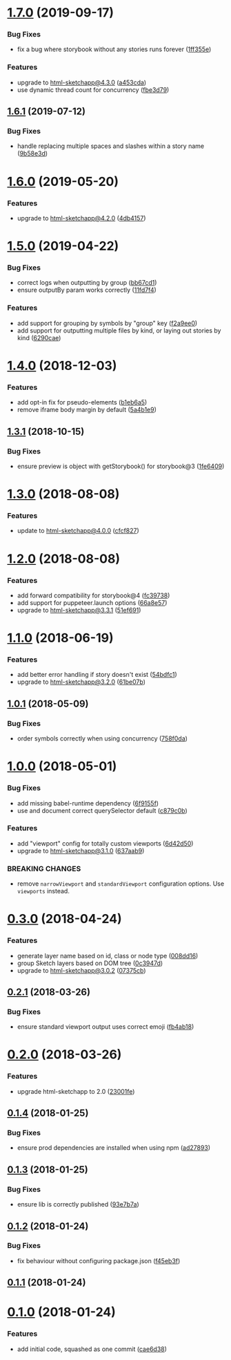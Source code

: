 <a name="1.7.0"></a>
# [1.7.0](https://github.com/chrisvxd/story2sketch/compare/v1.6.1...v1.7.0) (2019-09-17)


### Bug Fixes

* fix a bug where storybook without any stories runs forever ([1ff355e](https://github.com/chrisvxd/story2sketch/commit/1ff355e))


### Features

* upgrade to html-sketchapp@4.3.0 ([a453cda](https://github.com/chrisvxd/story2sketch/commit/a453cda))
* use dynamic thread count for concurrency ([fbe3d79](https://github.com/chrisvxd/story2sketch/commit/fbe3d79))



<a name="1.6.1"></a>
## [1.6.1](https://github.com/chrisvxd/story2sketch/compare/v1.6.0...v1.6.1) (2019-07-12)


### Bug Fixes

* handle replacing multiple spaces and slashes within a story name ([9b58e3d](https://github.com/chrisvxd/story2sketch/commit/9b58e3d))



<a name="1.6.0"></a>
# [1.6.0](https://github.com/chrisvxd/story2sketch/compare/v1.5.0...v1.6.0) (2019-05-20)


### Features

* upgrade to html-sketchapp@4.2.0 ([4db4157](https://github.com/chrisvxd/story2sketch/commit/4db4157))



<a name="1.5.0"></a>
# [1.5.0](https://github.com/chrisvxd/story2sketch/compare/v1.4.0...v1.5.0) (2019-04-22)


### Bug Fixes

* correct logs when outputting by group ([bb67cd1](https://github.com/chrisvxd/story2sketch/commit/bb67cd1))
* ensure outputBy param works correctly ([11fd7f4](https://github.com/chrisvxd/story2sketch/commit/11fd7f4))


### Features

* add support for grouping by symbols by "group" key ([f2a9ee0](https://github.com/chrisvxd/story2sketch/commit/f2a9ee0))
* add support for outputting multiple files by kind, or laying out stories by kind ([6290cae](https://github.com/chrisvxd/story2sketch/commit/6290cae))



<a name="1.4.0"></a>
# [1.4.0](https://github.com/chrisvxd/story2sketch/compare/v1.3.1...v1.4.0) (2018-12-03)


### Features

* add opt-in fix for pseudo-elements ([b1eb6a5](https://github.com/chrisvxd/story2sketch/commit/b1eb6a5))
* remove iframe body margin by default ([5a4b1e9](https://github.com/chrisvxd/story2sketch/commit/5a4b1e9))



<a name="1.3.1"></a>
## [1.3.1](https://github.com/chrisvxd/story2sketch/compare/v1.3.0...v1.3.1) (2018-10-15)


### Bug Fixes

* ensure preview is object with getStorybook() for storybook@3 ([1fe6409](https://github.com/chrisvxd/story2sketch/commit/1fe6409))



<a name="1.3.0"></a>
# [1.3.0](https://github.com/chrisvxd/story2sketch/compare/v1.2.0...v1.3.0) (2018-08-08)


### Features

* update to html-sketchapp@4.0.0 ([cfcf827](https://github.com/chrisvxd/story2sketch/commit/cfcf827))



<a name="1.2.0"></a>
# [1.2.0](https://github.com/chrisvxd/story2sketch/compare/v1.1.0...v1.2.0) (2018-08-08)


### Features

* add forward compatibility for storybook@4 ([fc39738](https://github.com/chrisvxd/story2sketch/commit/fc39738))
* add support for puppeteer.launch options ([66a8e57](https://github.com/chrisvxd/story2sketch/commit/66a8e57))
* upgrade to html-sketchapp@3.3.1 ([51ef691](https://github.com/chrisvxd/story2sketch/commit/51ef691))



<a name="1.1.0"></a>
# [1.1.0](https://github.com/chrisvxd/story2sketch/compare/v1.0.1...v1.1.0) (2018-06-19)


### Features

* add better error handling if story doesn't exist ([54bdfc1](https://github.com/chrisvxd/story2sketch/commit/54bdfc1))
* upgrade to html-sketchapp@3.2.0 ([61be07b](https://github.com/chrisvxd/story2sketch/commit/61be07b))



<a name="1.0.1"></a>
## [1.0.1](https://github.com/chrisvxd/story2sketch/compare/v1.0.0...v1.0.1) (2018-05-09)


### Bug Fixes

* order symbols correctly when using concurrency ([758f0da](https://github.com/chrisvxd/story2sketch/commit/758f0da))



<a name="1.0.0"></a>
# [1.0.0](https://github.com/chrisvxd/story2sketch/compare/v0.3.0...v1.0.0) (2018-05-01)


### Bug Fixes

* add missing babel-runtime dependency ([6f9155f](https://github.com/chrisvxd/story2sketch/commit/6f9155f))
* use and document correct querySelector default ([c879c0b](https://github.com/chrisvxd/story2sketch/commit/c879c0b))


### Features

* add "viewport" config for totally custom viewports ([6d42d50](https://github.com/chrisvxd/story2sketch/commit/6d42d50))
* upgrade to html-sketchapp@3.1.0 ([637aab9](https://github.com/chrisvxd/story2sketch/commit/637aab9))


### BREAKING CHANGES

* remove `narrowViewport` and `standardViewport` configuration options. Use
`viewports` instead.



<a name="0.3.0"></a>
# [0.3.0](https://github.com/chrisvxd/story2sketch/compare/v0.2.1...v0.3.0) (2018-04-24)


### Features

* generate layer name based on id, class or node type ([008dd16](https://github.com/chrisvxd/story2sketch/commit/008dd16))
* group Sketch layers based on DOM tree ([0c3947d](https://github.com/chrisvxd/story2sketch/commit/0c3947d))
* upgrade to html-sketchapp@3.0.2 ([07375cb](https://github.com/chrisvxd/story2sketch/commit/07375cb))



<a name="0.2.1"></a>
## [0.2.1](https://github.com/chrisvxd/story2sketch/compare/v0.2.0...v0.2.1) (2018-03-26)


### Bug Fixes

* ensure standard viewport output uses correct emoji ([fb4ab18](https://github.com/chrisvxd/story2sketch/commit/fb4ab18))



<a name="0.2.0"></a>
# [0.2.0](https://github.com/chrisvxd/story2sketch/compare/0.1.4...v0.2.0) (2018-03-26)


### Features

* upgrade html-sketchapp to 2.0 ([23001fe](https://github.com/chrisvxd/story2sketch/commit/23001fe))



<a name="0.1.4"></a>
## [0.1.4](https://github.com/chrisvxd/story2sketch/compare/0.1.3...0.1.4) (2018-01-25)


### Bug Fixes

* ensure prod dependencies are installed when using npm ([ad27893](https://github.com/chrisvxd/story2sketch/commit/ad27893))



<a name="0.1.3"></a>
## [0.1.3](https://github.com/chrisvxd/story2sketch/compare/0.1.2...0.1.3) (2018-01-25)


### Bug Fixes

* ensure lib is correctly published ([93e7b7a](https://github.com/chrisvxd/story2sketch/commit/93e7b7a))



<a name="0.1.2"></a>
## [0.1.2](https://github.com/chrisvxd/story2sketch/compare/0.1.1...0.1.2) (2018-01-24)


### Bug Fixes

* fix behaviour without configuring package.json ([f45eb3f](https://github.com/chrisvxd/story2sketch/commit/f45eb3f))



<a name="0.1.1"></a>
## [0.1.1](https://github.com/chrisvxd/story2sketch/compare/0.1.0...0.1.1) (2018-01-24)



<a name="0.1.0"></a>
# [0.1.0](https://github.com/chrisvxd/story2sketch/compare/cae6d38...0.1.0) (2018-01-24)


### Features

* add initial code, squashed as one commit ([cae6d38](https://github.com/chrisvxd/story2sketch/commit/cae6d38))



